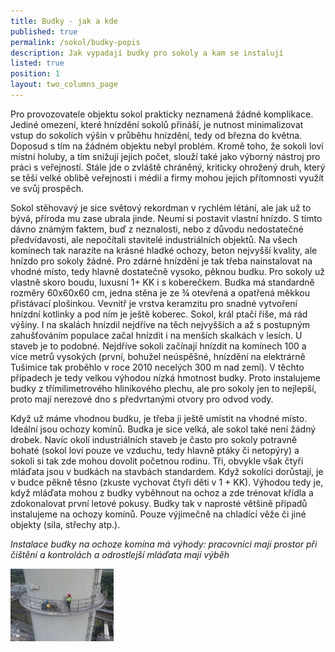 ```yaml
---
title: Budky - jak a kde
published: true
permalink: /sokol/budky-popis
description: Jak vypadají budky pro sokoly a kam se instalují
listed: true
position: 1
layout: two_columns_page
---
```

Pro provozovatele objektu sokol prakticky neznamená žádné komplikace. Jediné omezení, které hnízdění sokolů přináší, je nutnost minimalizovat vstup do sokolích výšin v průběhu hnízdění, tedy od března do května. Doposud s tím na žádném objektu nebyl problém. Kromě toho, že sokoli loví místní holuby, a tím snižují jejich počet, slouží také jako výborný nástroj pro práci s veřejností. Stále jde o zvláště chráněný, kriticky ohrožený druh, který se těší velké oblibě veřejnosti i médií a firmy mohou jejich přítomnosti využít ve svůj prospěch.

Sokol stěhovavý je sice světový rekordman v rychlém létání, ale jak už to bývá, příroda mu zase ubrala jinde. Neumí si postavit vlastní hnízdo. S tímto dávno známým faktem, buď z neznalosti, nebo z důvodu nedostatečné předvídavosti, ale nepočítali stavitelé industriálních objektů. Na všech komínech tak narazíte na krásné hladké ochozy, beton nejvyšší kvality, ale hnízdo pro sokoly žádné. Pro zdárné hnízdění je tak třeba nainstalovat na vhodné místo, tedy hlavně dostatečně vysoko, pěknou budku. Pro sokoly už vlastně skoro boudu, luxusní 1+ KK i s koberečkem. Budka má standardně rozměry 60x60x60 cm, jedna stěna je ze ¾ otevřená a opatřená měkkou přistávací plošinkou. Vevnitř je vrstva keramzitu pro snadné vytvoření hnízdní kotlinky a pod ním je ještě koberec. Sokol, král ptačí říše, má rád výšiny. I na skalách hnízdil nejdříve na těch nejvyšších a až s postupným zahušťováním populace začal hnízdit i na menších skalkách v lesích. U staveb je to podobné. Nejdříve sokoli začínají hnízdit na komínech 100 a více metrů vysokých (první, bohužel neúspěšné, hnízdění na elektrárně Tušimice tak proběhlo v roce 2010 necelých 300 m nad zemí). V těchto případech je tedy velkou výhodou nízká hmotnost budky. Proto instalujeme budky z třímilimetrového hliníkového plechu, ale pro sokoly jen to nejlepší, proto mají nerezové dno s předvrtanými otvory pro odvod vody.

Když už máme vhodnou budku, je třeba ji ještě umístit na vhodné místo. Ideální jsou ochozy komínů. Budka je sice velká, ale sokol také není žádný drobek. Navíc okolí industriálních staveb je často pro sokoly potravně bohaté (sokol loví pouze ve vzduchu, tedy hlavně ptáky či netopýry) a sokoli si tak zde mohou dovolit početnou rodinu. Tři, obvykle však čtyři mláďata jsou v budkách na stavbách standardem. Když sokolíci dorůstají, je v budce pěkně těsno (zkuste vychovat čtyři děti v 1 + KK). Výhodou tedy je, když mláďata mohou z budky vyběhnout na ochoz a zde trénovat křídla a zdokonalovat první letové pokusy. Budky tak v naprosté většině případů instalujeme na ochozy komínů. Pouze výjimečně na chladící věže či jiné objekty (sila, střechy atp.).



_Instalace budky na ochoze komína má výhody: pracovníci mají prostor při čištění a kontrolách a odrostlejší mláďata mají výběh_

![čištění budky](/media/komorany_cleaning.jpg "čištění budky")
